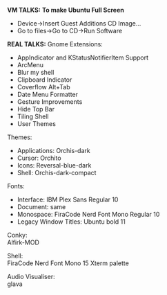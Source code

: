 **VM TALKS:**
**To make Ubuntu Full Screen**
- Device->Insert Guest Additions CD Image...
- Go to files->Go to CD->Run Software

**REAL TALKS:**
Gnome Extensions:  
- AppIndicator and KStatusNotifierItem Support
- ArcMenu
- Blur my shell
- Clipboard Indicator
- Coverflow Alt+Tab
- Date Menu Formatter
- Gesture Improvements
- Hide Top Bar
- Tiling Shell
- User Themes

Themes:  
- Applications: Orchis-dark
- Cursor: Orchito
- Icons: Reversal-blue-dark
- Shell: Orchis-dark-compact

Fonts:  
- Interface: IBM Plex Sans Regular 10
- Document: same
- Monospace: FiraCode Nerd Font Mono Regular 10
- Legacy Window Titles: Ubuntu bold 11

Conky:  
Alfirk-MOD

Shell:  
FiraCode Nerd Font Mono 15
Xterm palette

Audio Visualiser:  
glava
